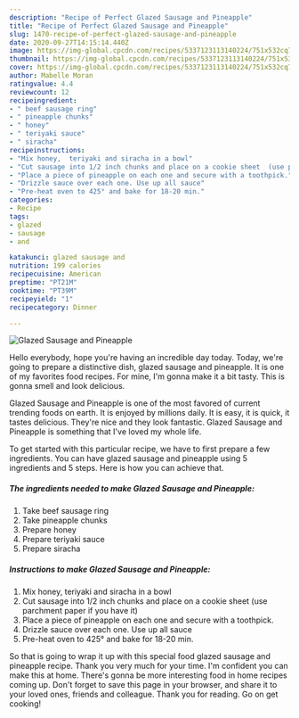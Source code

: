 ```yaml
---
description: "Recipe of Perfect Glazed Sausage and Pineapple"
title: "Recipe of Perfect Glazed Sausage and Pineapple"
slug: 1470-recipe-of-perfect-glazed-sausage-and-pineapple
date: 2020-09-27T14:15:14.440Z
image: https://img-global.cpcdn.com/recipes/5337123113140224/751x532cq70/glazed-sausage-and-pineapple-recipe-main-photo.jpg
thumbnail: https://img-global.cpcdn.com/recipes/5337123113140224/751x532cq70/glazed-sausage-and-pineapple-recipe-main-photo.jpg
cover: https://img-global.cpcdn.com/recipes/5337123113140224/751x532cq70/glazed-sausage-and-pineapple-recipe-main-photo.jpg
author: Mabelle Moran
ratingvalue: 4.4
reviewcount: 12
recipeingredient:
- " beef sausage ring"
- " pineapple chunks"
- " honey"
- " teriyaki sauce"
- " siracha"
recipeinstructions:
- "Mix honey,  teriyaki and siracha in a bowl"
- "Cut sausage into 1/2 inch chunks and place on a cookie sheet  (use parchment paper if you have it)"
- "Place a piece of pineapple on each one and secure with a toothpick."
- "Drizzle sauce over each one. Use up all sauce"
- "Pre-heat oven to 425° and bake for 18-20 min."
categories:
- Recipe
tags:
- glazed
- sausage
- and

katakunci: glazed sausage and 
nutrition: 199 calories
recipecuisine: American
preptime: "PT21M"
cooktime: "PT39M"
recipeyield: "1"
recipecategory: Dinner

---
```



![Glazed Sausage and Pineapple](https://img-global.cpcdn.com/recipes/5337123113140224/751x532cq70/glazed-sausage-and-pineapple-recipe-main-photo.jpg)

Hello everybody, hope you're having an incredible day today. Today, we're going to prepare a distinctive dish, glazed sausage and pineapple. It is one of my favorites food recipes. For mine, I'm gonna make it a bit tasty. This is gonna smell and look delicious.

Glazed Sausage and Pineapple is one of the most favored of current trending foods on earth. It is enjoyed by millions daily. It is easy, it is quick, it tastes delicious. They're nice and they look fantastic. Glazed Sausage and Pineapple is something that I've loved my whole life.




To get started with this particular recipe, we have to first prepare a few ingredients. You can have glazed sausage and pineapple using 5 ingredients and 5 steps. Here is how you can achieve that.

<!--inarticleads1-->

##### The ingredients needed to make Glazed Sausage and Pineapple:

1. Take  beef sausage ring
1. Take  pineapple chunks
1. Prepare  honey
1. Prepare  teriyaki sauce
1. Prepare  siracha




<!--inarticleads2-->

##### Instructions to make Glazed Sausage and Pineapple:

1. Mix honey,  teriyaki and siracha in a bowl
1. Cut sausage into 1/2 inch chunks and place on a cookie sheet  (use parchment paper if you have it)
1. Place a piece of pineapple on each one and secure with a toothpick.
1. Drizzle sauce over each one. Use up all sauce
1. Pre-heat oven to 425° and bake for 18-20 min.




So that is going to wrap it up with this special food glazed sausage and pineapple recipe. Thank you very much for your time. I'm confident you can make this at home. There's gonna be more interesting food in home recipes coming up. Don't forget to save this page in your browser, and share it to your loved ones, friends and colleague. Thank you for reading. Go on get cooking!
